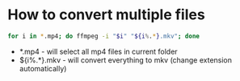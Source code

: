 # How to convert multiple files

```bash
for i in *.mp4; do ffmpeg -i "$i" "${i%.*}.mkv"; done
```

- *.mp4 - will select all mp4 files in current folder
- ${i%.*}.mkv - will convert everything to mkv (change extension automatically)
